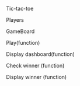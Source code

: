 Tic-tac-toe

Players

GameBoard

Play(function)

Display dashboard(function)

Check winner (function)

Display winner (function)

